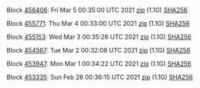 Block [456406](https://testnet-insight.dashevo.org/insight/block/0000017d67db491f945accc24f3c2aac607b14187b2198864c372cd0342a65f6): Fri Mar  5 00:35:00 UTC 2021 [zip](https://dash-bootstrap.ams3.digitaloceanspaces.com/testnet/2021-03-05/bootstrap.dat.zip) (1.1G) [SHA256](https://dash-bootstrap.ams3.digitaloceanspaces.com/testnet/2021-03-05/sha256.txt)

Block [455771](https://testnet-insight.dashevo.org/insight/block/00000063504929b85243c409bc118d7d27b162ed4ddb85a4ff28c526c0080cc6): Thu Mar  4 00:33:00 UTC 2021 [zip](https://dash-bootstrap.ams3.digitaloceanspaces.com/testnet/2021-03-04/bootstrap.dat.zip) (1.1G) [SHA256](https://dash-bootstrap.ams3.digitaloceanspaces.com/testnet/2021-03-04/sha256.txt)

Block [455153](https://testnet-insight.dashevo.org/insight/block/0000006b18dff50f312b5821c32e44742537080513d7613bceb4c86b0016b0db): Wed Mar  3 00:35:26 UTC 2021 [zip](https://dash-bootstrap.ams3.digitaloceanspaces.com/testnet/2021-03-03/bootstrap.dat.zip) (1.1G) [SHA256](https://dash-bootstrap.ams3.digitaloceanspaces.com/testnet/2021-03-03/sha256.txt)

Block [454567](https://testnet-insight.dashevo.org/insight/block/0000003798a4009a38b393cbaa167ff132d3c13a04fa7b2fadf16a77c06d8be6): Tue Mar  2 00:32:08 UTC 2021 [zip](https://dash-bootstrap.ams3.digitaloceanspaces.com/testnet/2021-03-02/bootstrap.dat.zip) (1.1G) [SHA256](https://dash-bootstrap.ams3.digitaloceanspaces.com/testnet/2021-03-02/sha256.txt)

Block [453947](https://testnet-insight.dashevo.org/insight/block/000001e767402b2375c7a0597d0be179e588de1de1d636367290c6bd042280ac): Mon Mar  1 00:34:22 UTC 2021 [zip](https://dash-bootstrap.ams3.digitaloceanspaces.com/testnet/2021-03-01/bootstrap.dat.zip) (1.1G) [SHA256](https://dash-bootstrap.ams3.digitaloceanspaces.com/testnet/2021-03-01/sha256.txt)

Block [453335](https://testnet-insight.dashevo.org/insight/block/00000040a7ae15a352828aee4b2fe5811015f0cb7548a32e9f0514b0fae41d97): Sun Feb 28 00:36:15 UTC 2021 [zip](https://dash-bootstrap.ams3.digitaloceanspaces.com/testnet/2021-02-28/bootstrap.dat.zip) (1.1G) [SHA256](https://dash-bootstrap.ams3.digitaloceanspaces.com/testnet/2021-02-28/sha256.txt)
